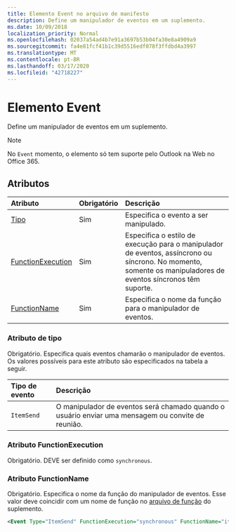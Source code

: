 ```yaml
---
title: Elemento Event no arquivo de manifesto
description: Define um manipulador de eventos em um suplemento.
ms.date: 10/09/2018
localization_priority: Normal
ms.openlocfilehash: 02037a54ad4b7e91a3697b53b04fa30e8a4909a9
ms.sourcegitcommit: fa4e81fcf41b1c39d5516edf078f3ffdbd4a3997
ms.translationtype: MT
ms.contentlocale: pt-BR
ms.lasthandoff: 03/17/2020
ms.locfileid: "42718227"
---
```

# <a name="event-element"></a>Elemento Event

Define um manipulador de eventos em um suplemento.

> [!NOTE] 
> No `Event` momento, o elemento só tem suporte pelo Outlook na Web no Office 365.

## <a name="attributes"></a>Atributos

|  Atributo  |  Obrigatório  |  Descrição  |
|:-----|:-----|:-----|
|  [Tipo](#type-attribute)  |  Sim  | Especifica o evento a ser manipulado. |
|  [FunctionExecution](#functionexecution-attribute)  |  Sim  | Especifica o estilo de execução para o manipulador de eventos, assíncrono ou síncrono. No momento, somente os manipuladores de eventos síncronos têm suporte. |
|  [FunctionName](#functionname-attribute)  |  Sim  | Especifica o nome da função para o manipulador de eventos. |

### <a name="type-attribute"></a>Atributo de tipo

Obrigatório. Especifica quais eventos chamarão o manipulador de eventos. Os valores possíveis para este atributo são especificados na tabela a seguir.

|  Tipo de evento  |  Descrição  |
|:-----|:-----|
|  `ItemSend`  |  O manipulador de eventos será chamado quando o usuário enviar uma mensagem ou convite de reunião.  |

### <a name="functionexecution-attribute"></a>Atributo FunctionExecution

Obrigatório. DEVE ser definido como `synchronous`.

### <a name="functionname-attribute"></a>Atributo FunctionName

Obrigatório. Especifica o nome da função do manipulador de eventos. Esse valor deve coincidir com um nome de função no [arquivo de função](functionfile.md) do suplemento.

```xml
<Event Type="ItemSend" FunctionExecution="synchronous" FunctionName="itemSendHandler" /> 
```
